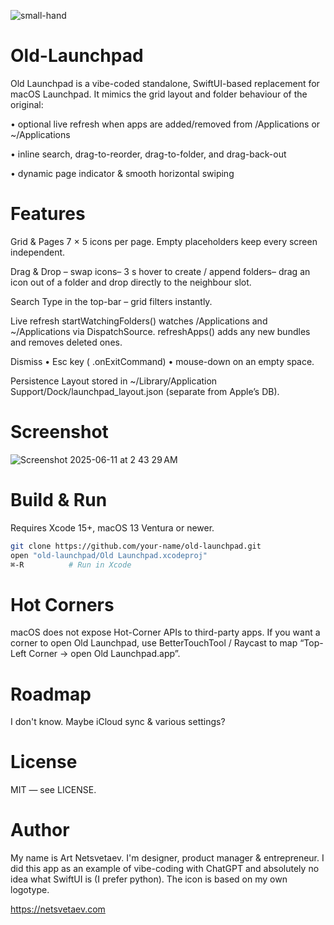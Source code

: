 ![small-hand](https://github.com/user-attachments/assets/5a715349-5ae4-4f0e-8f05-ee0287241da9)

# Old-Launchpad
Old Launchpad is a vibe-coded standalone, SwiftUI-based replacement for macOS Launchpad.
It mimics the grid layout and folder behaviour of the original:

•	optional live refresh when apps are added/removed from /Applications or ~/Applications

•	inline search, drag-to-reorder, drag-to-folder, and drag-back-out

•	dynamic page indicator & smooth horizontal swiping

# Features
Grid & Pages
7 × 5 icons per page.  Empty placeholders keep every screen independent.

Drag & Drop
– swap icons– 3 s hover to create / append folders– drag an icon out of a folder and drop directly to the neighbour slot.

Search
Type in the top-bar – grid filters instantly.

Live refresh
startWatchingFolders() watches /Applications and ~/Applications via DispatchSource. refreshApps() adds any new bundles and removes deleted ones.

Dismiss
• Esc key ( .onExitCommand)  • mouse-down on an empty space.

Persistence
Layout stored in ~/Library/Application Support/Dock/launchpad_layout.json (separate from Apple’s DB).

# Screenshot
![Screenshot 2025-06-11 at 2 43 29 AM](https://github.com/user-attachments/assets/cb871d10-252a-44a6-87f7-6a96d0b60190)

# Build & Run
Requires Xcode 15+, macOS 13 Ventura or newer.

```bash
git clone https://github.com/your-name/old-launchpad.git
open "old-launchpad/Old Launchpad.xcodeproj"
⌘-R          # Run in Xcode
```

# Hot Corners
macOS does not expose Hot-Corner APIs to third-party apps.
If you want a corner to open Old Launchpad, use BetterTouchTool / Raycast to map “Top-Left Corner → open Old Launchpad.app”.

# Roadmap
I don't know. Maybe iCloud sync & various settings?

# License
MIT — see LICENSE.

# Author
My name is Art Netsvetaev. I'm designer, product manager & entrepreneur.
I did this app as an example of vibe-coding with ChatGPT and absolutely no idea what SwiftUI is (I prefer python).
The icon is based on my own logotype.

https://netsvetaev.com
